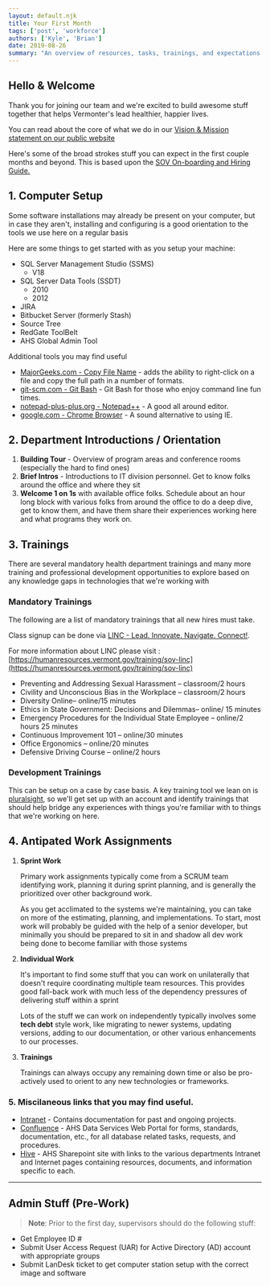 ```yaml
---
layout: default.njk
title: Your First Month
tags: ['post', 'workforce']
authors: ['Kyle', 'Brian']
date: 2019-08-26
summary: "An overview of resources, tasks, trainings, and expectations for your first couple months and beyond"
---
```



## Hello & Welcome

Thank you for joining our team and we're excited to build awesome stuff together that helps Vermonter's lead healthier, happier lives.  

You can read about the core of what we do in our [Vision & Mission statement on our public website](https://www.healthvermont.gov/about/vision)

Here's some of the broad strokes stuff you can expect in the first couple months and beyond. This is based upon the [SOV On-boarding and Hiring Guide.](https://humanresources.vermont.gov/talent-acquisition/onboarding-and-retention/onboarding-guide/printable-guide)

## 1. Computer Setup

Some software installations may already be present on your computer, but in case they aren't, installing and configuring is a good orientation to the tools we use here on a regular basis

Here are some things to get started with as you setup your machine:

* SQL Server Management Studio (SSMS)
  * V18
* SQL Server Data Tools (SSDT)
  * 2010
  * 2012
* JIRA
* Bitbucket Server (formerly Stash)
* Source Tree
* RedGate ToolBelt
* AHS Global Admin Tool

Additional tools you may find useful

* [MajorGeeks.com - Copy File Name](https://www.majorgeeks.com/files/details/copy_file_name.html) - adds the ability to right-click on a file and copy the full path in a number of formats.
* [git-scm.com - Git Bash](https://git-scm.com/downloads) - Git Bash for those who enjoy command line fun times.
* [notepad-plus-plus.org - Notepad++](https://notepad-plus-plus.org/download/all-versions.html) - A good all around editor.
* [google.com - Chrome Browser](https://www.google.com/chrome/) - A sound alternative to using IE.

## 2. Department Introductions / Orientation

1. **Building Tour** - Overview of program areas and conference rooms (especially the hard to find ones)
2. **Brief Intros** - Introductions to IT division personnel.  Get to know folks around the office and where they sit
3. **Welcome 1 on 1s** with available office folks.  Schedule about an hour long block with various folks from around the office to do a deep dive, get to know them, and have them share their experiences working here and what programs they work on.

## 3. Trainings

There are several mandatory health department trainings and many more training and professional development opportunities to explore based on any knowledge gaps in technologies that we're working with

### Mandatory Trainings

The following are a list of mandatory trainings that all new hires must take.

Class signup can be done via [LINC - Lead. Innovate. Navigate. Connect!](https://vermont.csod.com/client/vermont/default.aspx). 

For more information about LINC please visit : [https://humanresources.vermont.gov/training/sov-linc](https://humanresources.vermont.gov/training/sov-linc)

* Preventing and Addressing Sexual Harassment – classroom/2 hours 
* Civility and Unconscious Bias in the Workplace – classroom/2 hours 
* Diversity Online– online/15 minutes 
* Ethics in State Government: Decisions and Dilemmas– online/ 15 minutes 
* Emergency Procedures for the Individual State Employee – online/2 hours 25 minutes 
* Continuous Improvement 101 – online/30 minutes 
* Office Ergonomics – online/20 minutes 
* Defensive Driving Course – online/2 hours

### Development Trainings

This can be setup on a case by case basis.  A key training tool we lean on is [pluralsight](https://www.pluralsight.com/), so we'll get set up with an account and identify trainings that should help bridge any experiences with things you're familiar with to things that we're working on here.

## 4. Antipated Work Assignments

1. **Sprint Work**

    Primary work assignments typically come from a SCRUM team identifying work, planning it during sprint planning, and is generally the prioritized over other background work.  

    As you get acclimated to the systems we're maintaining, you can take on more of the estimating, planning, and implementations.  To start, most work will probably be guided with the help of a senior developer, but minimally you should be prepared to sit in and shadow all dev work being done to become familiar with those systems

2. **Individual Work**

   It's important to find some stuff that you can work on unilaterally that doesn't require coordinating multiple team resources.  This provides good fall-back work with much less of the dependency pressures of delivering stuff within a sprint

   Lots of the stuff we can work on independently typically involves some **tech debt** style work, like migrating to newer systems, updating versions, adding to our documentation, or other various enhancements to our processes.

3. **Trainings**

   Trainings can always occupy any remaining down time or also be pro-actively used to orient to any new technologies or frameworks.

### 5. Miscilaneous links that you may find useful.

* [Intranet](http://isa2004/Intranet/ITSI/ITSIntranet/default.aspx?Page=Home/ITSHome) - Contains documentation for past and ongoing projects.
* [Confluence](https://confluence.ahs.state.vt.us/display/AHSDS/Forms) - AHS Data Services Web Portal for forms, standards, documentation, etc., for all database related tasks, requests, and procedures.
* [Hive](https://vermontgov.sharepoint.com/sites/AHSIntra/Dept/Pages/Department.aspx) - AHS Sharepoint site with links to the various departments Intranet and Internet pages containing resources, documents, and information specific to each.

----


## Admin Stuff (Pre-Work)

> **Note**: Prior to the first day, supervisors should do the following stuff:


* Get Employee ID #
* Submit User Access Request (UAR) for Active Directory (AD) account with appropriate groups
* Submit LanDesk ticket to get computer station setup with the correct image and software

